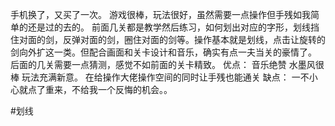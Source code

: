 手机换了，又买了一次。
游戏很棒，玩法很好，虽然需要一点操作但手残如我简单的还是过的去的。
前面几关都是教学然后练习，如何划出对应的字形，划线挡住对面的剑，反弹对面的剑，圈住对面的剑等。操作基本就是划线，点击让旋转的剑向外扩这一类。但配合画面和关卡设计和音乐，确实有点一夫当关的豪情了。
后面的几关需要一点猜测，感觉不如前面的关卡精致。
优点：
音乐绝赞
水墨风很棒
玩法充满新意。
在给操作大佬操作空间的同时让手残也能通关
缺点：
一不小心就点了重来，不给我一个反悔的机会。。

#划线